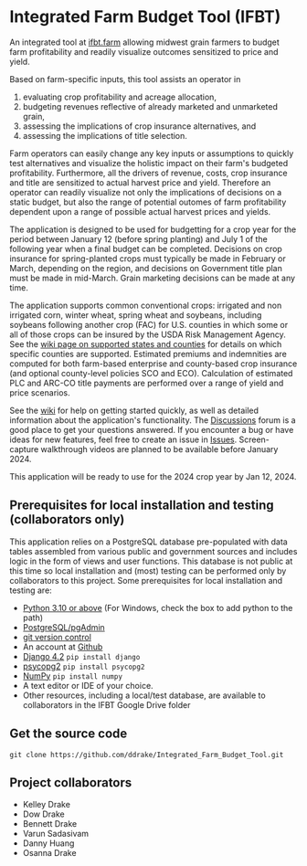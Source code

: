 # Integrated Farm Budget Tool (IFBT)

An integrated tool at [ifbt.farm](https://ifbt.farm) allowing midwest grain farmers to budget farm profitability and readily visualize outcomes sensitized to price and yield.

Based on farm-specific inputs, this tool assists an operator in 

1) evaluating crop profitability and acreage allocation, 
2) budgeting revenues reflective of already marketed and unmarketed grain,
3) assessing the implications of crop insurance alternatives, and
4) assessing the implications of title selection.

Farm operators can easily change any key inputs or assumptions to quickly test alternatives and visualize the holistic impact on their farm's budgeted profitability.   Furthermore, all the drivers of revenue, costs, crop insurance and title are sensitized to actual harvest price and yield.  Therefore an operator can readily visualize not only the implications of decisions on a static budget, but also the range of potential outomes of farm profitability dependent upon a range of possible actual harvest prices and yields.

The application is designed to be used for budgetting for a crop year for the period between January 12 (before spring planting) and July 1 of the following year when a final budget can be completed.  Decisions on crop insurance for spring-planted crops must typically be made in February or March, depending on the region, and decisions on Government title plan must be made in mid-March.  Grain marketing decisions can be made at any time.

The application supports common conventional crops: irrigated and non irrigated corn, winter wheat, spring wheat and soybeans, including soybeans following another crop (FAC) for U.S. counties in which some or all of those crops can be insured by the USDA Risk Management Agency.  See the [wiki page on supported states and counties](https://github.com/ddrake/Integrated_Farm_Budget_Tool/wiki/Unsupported-states-and-counties) for details on which specific counties are supported.  Estimated premiums and indemnities are computed for both farm-based enterprise and county-based crop insurance (and optional county-level policies SCO and ECO).  Calculation of estimated PLC and ARC-CO title payments are performed over a range of yield and price scenarios.

See the [wiki](https://github.com/ddrake/Integrated_Farm_Budget_Tool/wiki) for help on getting started quickly, as well as detailed information about the application's functionality.  The [Discussions](https://github.com/ddrake/Integrated_Farm_Budget_Tool/discussions) forum is a good place to get your questions answered.  If you encounter a bug or have ideas for new features, feel free to create an issue in [Issues](https://github.com/ddrake/Integrated_Farm_Budget_Tool/issues).  Screen-capture walkthrough videos are planned to be available before January 2024.

This application will be ready to use for the 2024 crop year by Jan 12, 2024.

## Prerequisites for local installation and testing (collaborators only)

This application relies on a PostgreSQL database pre-populated with data tables assembled from various public and government sources and includes logic in the form of views and user functions.  This database is not public at this time so local installation and (most) testing can be performed only by collaborators to this project.  Some prerequisites for local installation and testing are:

- [Python 3.10 or above](https://www.python.org/) (For Windows, check the box to add python to the path)
- [PostgreSQL/pgAdmin](https://www.postgresql.org/download/windows/)
- [git version control](https://git-scm.com/downloads)
- An account at [Github](https://github.com)
- [Django 4.2](https://numpy.org/) `pip install django`
- [psycopg2](https://numpy.org/) `pip install psycopg2`
- [NumPy](https://numpy.org/) `pip install numpy`
- A text editor or IDE of your choice.
- Other resources, including a local/test database, are available to collaborators in the IFBT Google Drive folder

## Get the source code

```
git clone https://github.com/ddrake/Integrated_Farm_Budget_Tool.git
```

## Project collaborators

- Kelley Drake
- Dow Drake
- Bennett Drake
- Varun Sadasivam
- Danny Huang
- Osanna Drake
